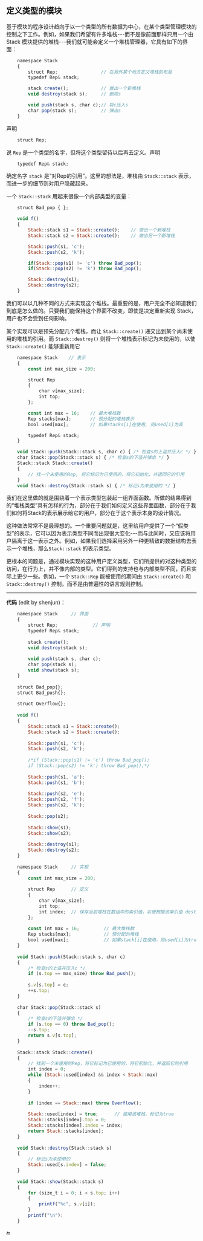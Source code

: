 ## 定义类型的模块

基于模块的程序设计趋向于以一个类型的所有数据为中心，在某个类型管理模块的控制之下工作。例如，如果我们希望有许多堆栈---而不是像前面那样只用一个由 Stack 模块提供的堆栈---我们就可能会定义一个堆栈管理器，它具有如下的界面：

```javascript
    namespace Stack
    {
        struct Rep;                // 在另外某个地方定义堆栈的布局
        typedef Rep& stack;

        stack create();            // 做出一个新堆栈
        void destroy(stack s);     // 删除s

        void push(stack s, char c);// 将c压入s
        char pop(stack s);         // 弹出s
    }
```

声明

```javascript
    struct Rep;
```

说 `Rep` 是一个类型的名字，但将这个类型留待以后再去定义。声明

```javascript
    typedef Rep& stack;
```

确定名字 `stack` 是“对Rep的引用”。这里的想法是，堆栈由 `Stack::stack` 表示，而进一步的细节则对用户隐藏起来。

一个 `Stack::stack` 用起来很像一个内部类型的变量：

```javascript
    struct Bad_pop { };

    void f()
    {
        Stack::stack s1 = Stack::create();    // 做出一个新堆栈
        Stack::stack s2 = Stack::create();    // 做出另一个新堆栈

        Stack::push(s1, 'c');
        Stack::push(s2, 'k');

        if(Stack::pop(s1) != 'c') throw Bad_pop();
        if(Stack::pop(s2) != 'k') throw Bad_pop();

        Stack::destroy(s1);
        Stack::destroy(s2);
    }
```

我们可以以几种不同的方式来实现这个堆栈。最重要的是，用户完全不必知道我们到底是怎么做的。只要我们能保持这个界面不改变，即使是决定重新实现 Stack，用户也不会受到任何影响。

某个实现可以是预先分配几个堆栈，而让 `Stack::create()` 递交出到某个尚未使用的堆栈的引用。而 `Stack::destroy()` 则将一个堆栈表示标记为未使用的，以使 `Stack::create()` 能够重新用它

```javascript
    namespace Stack    // 表示
    {
        const int max_size = 200;

        struct Rep
        {
            char v[max_size];
            int top;
        };

        const int max = 16;    // 最大堆栈数
        Rep stacks[max];       // 预分配的堆栈表示
        bool used[max];        // 如果stacks[i]在使用, 则used[i]为真

        typedef Rep& stack;
    }

    void Stack::push(Stack::stack s, char c) { /* 检查s的上溢并压入c */ }
    char Stack::pop(Stack::stack s) { /* 检查s的下溢并弹出 */ }
    Stack::stack Stack::create()
    {
        // 找一个未使用的Rep, 将它标记为已使用的，将它初始化，并返回它的引用
    }
    void Stack::destroy(Stack::stack s) { /* 标记s为未使用的 */ }
```

我们在这里做的就是围绕着一个表示类型包装起一组界面函数。所做的结果得到的“堆栈类型”具有怎样的行为，部分在于我们如何定义这些界面函数，部分在于我们如何将Stack的表示展示给它的用户，部分在于这个表示本身的设计情况。

这种做法常常不是最理想的。一个重要问题就是，这里给用户提供了一个“假类型”的表示，它可以因为表示类型不同而出现很大变化---而与此同时，又应该将用户隔离于这一表示之外。例如，如果我们选择采用另外一种更精致的数据结构去表示一个堆栈，那么`Stack::stack` 的表示类型。

更根本的问题是，通过模块实现的这种用户定义类型，它们所提供的对这种类型的访问，在行为上，并不像内部的类型。它们得到的支持也与内部类型不同，而且实际上更少一些。例如，一个 `Stack::Rep` 能被使用的期间由 `Stack::create()` 和 `Stack::destroy()` 控制，而不是由普遍性的语言规则控制。


---


**代码** (edit by shenjun)：

```javascript
	namespace Stack		// 界面
	{
		struct Rep;				// 声明
		typedef Rep& stack;
	
		stack create();
		void destroy(stack s);
	
		void push(stack s, char c);
		char pop(stack s);
		void show(stack s);
	}
	
	struct Bad_pop{};
	struct Bad_push{};
	
	struct Overflow{};
	
	void f()
	{
		Stack::stack s1 = Stack::create();
		Stack::stack s2 = Stack::create();
	
		Stack::push(s1, 'c');
		Stack::push(s2, 'k');
	
		/*if (Stack::pop(s1) != 'c') throw Bad_pop();
		if (Stack::pop(s2) != 'k') throw Bad_pop();*/
	
		Stack::push(s1, 'a');
		Stack::push(s1, 'b');
	
		Stack::push(s2, 'e');
		Stack::push(s2, 'f');
		Stack::push(s2, 'k');
	
		Stack::pop(s2);
	
		Stack::show(s1);
		Stack::show(s2);
	
		Stack::destroy(s1);
		Stack::destroy(s2);
	}
	
	namespace Stack		// 实现
	{
		const int max_size = 200;
	
		struct Rep		// 定义
		{
			char v[max_size];
			int top;
			int index;	// 保存当前堆栈在数组中的索引值，以便根据该索引值 destroy
		};
	
		const int max = 16;			// 最大堆栈数
		Rep stacks[max];			// 预分配的堆栈
		bool used[max];				// 如果stack[i]在使用，则used[i]为true
	}
	
	void Stack::push(Stack::stack s, char c) 
	{
		/* 检查s的上溢并压入c */
		if (s.top == max_size) throw Bad_push();
	
		s.v[s.top] = c;
		++s.top;
	}
	
	char Stack::pop(Stack::stack s)
	{
		/* 检查s的下溢并弹出 */
		if (s.top == 0) throw Bad_pop();
		--s.top;
		return s.v[s.top];
	}
	
	Stack::stack Stack::create()
	{
		// 找到一个未使用的Rep，将它标记为已使用的，将它初始化，并返回它的引用
		int index = 0;
		while (Stack::used[index] && index < Stack::max)
		{
			index++;
		}
	
		if (index == Stack::max) throw Overflow();
	
		Stack::used[index] = true;		// 使用该堆栈，标记为true
		Stack::stacks[index].top = 0;
		Stack::stacks[index].index = index;
		return Stack::stacks[index];
	}
	
	void Stack::destroy(Stack::stack s)
	{
		// 标记s为未使用的
		Stack::used[s.index] = false;
	}
	
	void Stack::show(Stack::stack s)
	{
		for (size_t i = 0; i < s.top; i++)
		{
			printf("%c", s.v[i]);
		}
		printf("\n");
	}
```

🔚

